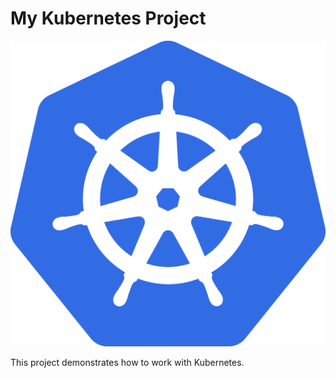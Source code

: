 # My Kubernetes Project

![Kubernetes Logo](https://raw.githubusercontent.com/kubernetes/kubernetes/master/logo/logo.png)

This project demonstrates how to work with Kubernetes.

